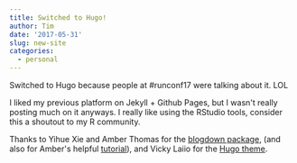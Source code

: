 ```yaml
---
title: Switched to Hugo!
author: Tim
date: '2017-05-31'
slug: new-site
categories:
  - personal
---
```


Switched to Hugo because people at #runconf17 were talking about it. LOL

I liked my previous platform on Jekyll + Github Pages, but I wasn't really posting much on it anyways. I really like using the RStudio tools, consider this a shoutout to my R community.

Thanks to Yihue Xie and Amber Thomas for the [blogdown package](https://bookdown.org/yihui/blogdown/), (and also for Amber's helpful [tutorial](https://proquestionasker.github.io/blog/Making_Site/#site-configuration')), and Vicky Laiio for the [Hugo theme](https://github.com/vickylaiio/hugo-theme-introduction?utm_content=buffer5a39d&utm_medium=social&utm_source=twitter.com&utm_campaign=buffer').

